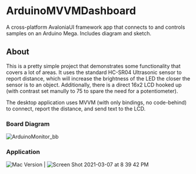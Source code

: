 # ArduinoMVVMDashboard
A cross-platform AvaloniaUI framework app that connects to and controls samples on an Arduino Mega. Includes diagram and sketch.

## About

This is a pretty simple project that demonstrates some functionality that covers a lot of areas. It uses the standard HC-SR04 Ultrasonic sensor to report distance, which will increase the brightness of the LED the closer the sensor is to an object. Additionally, there is a direct 16x2 LCD hooked up (with contrast set manully to 75 to spare the need for a potentiometer).

The desktop application uses MVVM (with only bindings, no code-behind) to connect, report the distance, and send text to the LCD.

### Board Diagram

![ArduinoMonitor_bb](https://user-images.githubusercontent.com/16778828/110229295-62c34e80-7ed6-11eb-84c9-bcf18a295495.png)

### Application

![Mac Version](https://user-images.githubusercontent.com/16778828/110250290-8cb55900-7f48-11eb-9eda-c8fa81918c34.png) | ![Screen Shot 2021-03-07 at 8 39 42 PM](https://user-images.githubusercontent.com/16778828/110263728-8b565180-7f85-11eb-8269-1a198622c35c.png)
